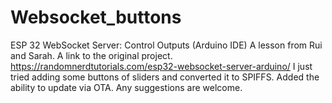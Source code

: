 # Websocket_buttons
ESP 32 WebSocket Server: Control Outputs (Arduino IDE) A lesson from Rui and Sarah. A link to the original project. https://randomnerdtutorials.com/esp32-websocket-server-arduino/ I just tried adding some buttons of sliders and converted it to SPIFFS. Added the ability to update via OTA. Any suggestions are welcome.

